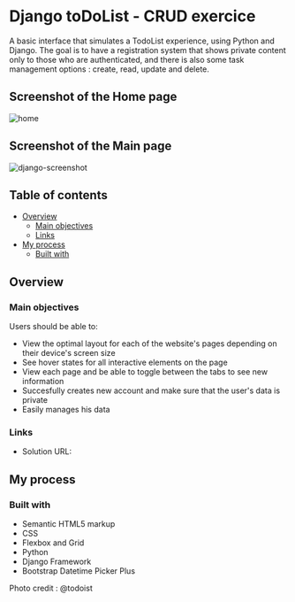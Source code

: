 # Django toDoList - CRUD exercice

A basic interface that simulates a TodoList experience, using Python and Django.
The goal is to have a registration system that shows private content only to those who are authenticated, and there is also some task management options : create, read, update and delete.

## Screenshot of the Home page

![home](https://user-images.githubusercontent.com/96242923/160257093-2a6ba0fe-f7a5-4cbd-81e2-0419f0fd87aa.png)

## Screenshot of the Main page

![django-screenshot](https://user-images.githubusercontent.com/96242923/160257038-bbb45f49-abd2-450b-9345-11e09185b378.png)

## Table of contents

- [Overview](#overview)
  - [Main objectives](#main-objectives)
  - [Links](#links)
- [My process](#my-process)
  - [Built with](#built-with)

## Overview

### Main objectives

Users should be able to:

- View the optimal layout for each of the website's pages depending on their device's screen size
- See hover states for all interactive elements on the page
- View each page and be able to toggle between the tabs to see new information
- Succesfully creates new account and make sure that the user's data is private
- Easily manages his data


### Links

- Solution URL: 

## My process

### Built with

- Semantic HTML5 markup
- CSS 
- Flexbox and Grid
- Python
- Django Framework
- Bootstrap Datetime Picker Plus


Photo credit : @todoist




